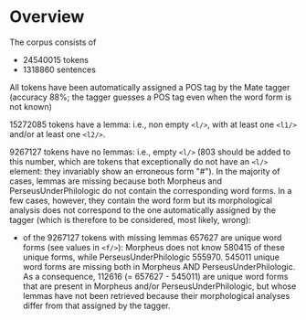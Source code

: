 # Overview

The corpus consists of 
* 24540015 tokens
* 1318860 sentences

All tokens have been automatically assigned a POS tag by the Mate tagger (accuracy 88%; the tagger guesses a POS tag even when the word form is not known)

15272085 tokens have a lemma: i.e., non empty ```<l/>```, with at least one ```<l1/>``` and/or at least one ```<l2/>```.

9267127 tokens have no lemmas: i.e., empty ```<l/>``` (803 should be added to this number, which are tokens that exceptionally do not have an ```<l/>``` element: they invariably show an erroneous form "#"). In the majority of cases, lemmas are missing because both Morpheus and PerseusUnderPhilologic do not contain the corresponding word forms. In a few cases, however, they contain the word form but its morphological analysis does not correspond to the one automatically assigned by the tagger (which is therefore to be considered, most likely, wrong):
* of the 9267127 tokens with missing lemmas 657627 are unique word forms (see values in ```<f/>```): Morpheus does not know 580415 of these unique forms, while PerseusUnderPhilologic 555970. 545011 unique word forms are missing both in Morpheus AND PerseusUnderPhilologic. As a consequence,
112616 (= 657627 - 545011) are unique word forms that are present in Morpheus and/or PerseusUnderPhilologic, but whose lemmas have not been retrieved because their morphological analyses differ from that assigned by the tagger.
